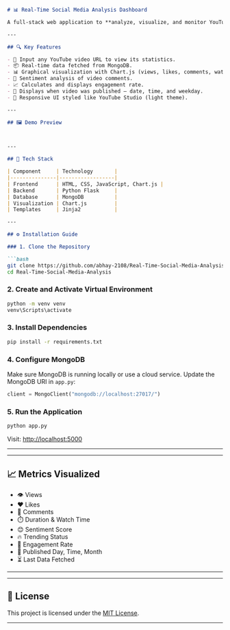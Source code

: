 

````markdown
# 📊 Real-Time Social Media Analysis Dashboard

A full-stack web application to **analyze, visualize, and monitor YouTube video performance** in real time. Built using **Flask**, **MongoDB**, and **Chart.js**, this dashboard fetches video data from your database and presents insights like views, likes, sentiment, engagement, and more in a clean, interactive UI — helping you track content performance with ease.

---

## 🔍 Key Features

- 🔗 Input any YouTube video URL to view its statistics.
- 📦 Real-time data fetched from MongoDB.
- 📊 Graphical visualization with Chart.js (views, likes, comments, watch time).
- 💬 Sentiment analysis of video comments.
- 📈 Calculates and displays engagement rate.
- 🧭 Displays when video was published — date, time, and weekday.
- 🧠 Responsive UI styled like YouTube Studio (light theme).

---

## 🖼️ Demo Preview



---

## 🚀 Tech Stack

| Component     | Technology       |
|---------------|------------------|
| Frontend      | HTML, CSS, JavaScript, Chart.js |
| Backend       | Python Flask     |
| Database      | MongoDB          |
| Visualization | Chart.js         |
| Templates     | Jinja2           |

---

## ⚙️ Installation Guide

### 1. Clone the Repository

```bash
git clone https://github.com/abhay-2108/Real-Time-Social-Media-Analysis.git
cd Real-Time-Social-Media-Analysis
````

### 2. Create and Activate Virtual Environment

```bash
python -m venv venv
venv\Scripts\activate
```

### 3. Install Dependencies

```bash
pip install -r requirements.txt
```

### 4. Configure MongoDB

Make sure MongoDB is running locally or use a cloud service. Update the MongoDB URI in `app.py`:

```python
client = MongoClient("mongodb://localhost:27017/")
```

### 5. Run the Application

```bash
python app.py
```

Visit: [http://localhost:5000](http://localhost:5000)

---

---

## 📈 Metrics Visualized

* 👁️ Views
* ❤️ Likes
* 💬 Comments
* ⏱️ Duration & Watch Time
* 😊 Sentiment Score
* 🔥 Trending Status
* 📌 Engagement Rate
* 📅 Published Day, Time, Month
* ⏳ Last Data Fetched

---
---

## 📄 License

This project is licensed under the [MIT License](LICENSE).

---
